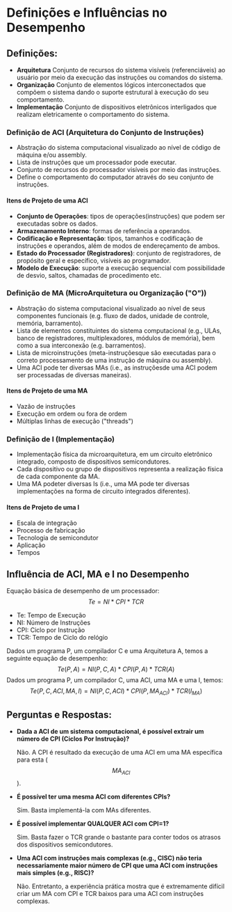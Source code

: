 # Definições e Influências no Desempenho

## Definições:

- **Arquitetura**
  Conjunto de recursos do sistema visíveis (referenciáveis) ao usuário por meio da execução das instruções ou comandos do sistema.
- **Organização**
  Conjunto de elementos lógicos interconectados que compõem o sistema dando o suporte estrutural à execução do seu comportamento.
- **Implementação**
  Conjunto de dispositivos eletrônicos interligados que realizam eletricamente o comportamento do sistema.

### Definição de ACI (Arquitetura do Conjunto de Instruções)

- Abstração do sistema computacional visualizado ao nível de código de máquina e/ou assembly.
- Lista de instruções que um processador pode executar.
- Conjunto de recursos do processador visíveis por meio das instruções.
- Define o comportamento do computador através do seu conjunto de instruções.

#### Itens de Projeto de uma ACI

- **Conjunto de Operações**: tipos de operações(instruções) que podem ser executadas sobre os dados.
- **Armazenamento Interno**: formas de referência a operandos.
- **Codificação e Representação**: tipos, tamanhos e codificação de instruções e operandos, além de modos de endereçamento de ambos.
- **Estado do Processador (Registradores)**:  conjunto de registradores, de propósito geral e específico, visíveis ao programador.
- **Modelo de Execução**: suporte a execução sequencial com possibilidade de desvio, saltos, chamadas de procedimento etc.

### Definição de MA (MicroArquitetura ou Organização ("O"))

- Abstração do sistema computacional visualizado ao nível de seus componentes funcionais (e.g. fluxo de dados, unidade de controle, memória, barramento).
- Lista de elementos constituintes do sistema computacional (e.g., ULAs, banco de registradores, multiplexadores, módulos de memória), bem como a sua interconexão (e.g. barramentos).
- Lista de microinstruções (meta-instruçõesque são executadas para o correto processamento de uma instrução de máquina ou assembly).
- Uma ACI pode ter diversas MAs (i.e., as instruçõesde uma ACI podem ser processadas de diversas maneiras).

#### Itens de Projeto de uma MA

- Vazão de instruções
- Execução em ordem ou fora de ordem
- Múltiplas linhas de execução ("threads")

### Definição de I (Implementação)

- Implementação física da microarquitetura, em um circuito eletrônico integrado, composto de dispositivos semicondutores.
- Cada dispositivo ou grupo de dispositivos representa a realização física de cada componente da MA.
- Uma MA podeter diversas Is (i.e., uma MA pode ter diversas implementações na forma de circuito integrados diferentes).

#### Itens de Projeto de uma I

- Escala de integração
- Processo de fabricação
- Tecnologia de semicondutor
- Aplicação
- Tempos

## Influência de ACI, MA e I no Desempenho

Equação básica de desempenho de um processador:
$$
Te = NI * CPI * TCR
$$

- Te: Tempo de Execução
- NI: Número de Instruções
- CPI: Ciclo por Instrução
- TCR: Tempo de Ciclo do relógio

Dados um programa P, um compilador C e uma Arquitetura A, temos a seguinte equação de desempenho:
$$
Te(P, A) = NI(P, C, A) * CPI(P, A) * TCR(A)
$$
Dados um programa P, um compilador C, uma ACI, uma MA e uma I, temos: 
$$
Te(P, C, ACI, MA, I) = NI(P, C, ACI) * CPI(P, MA_{ACI}) * TCR(I_{MA})
$$

## Perguntas e Respostas:

- **Dada a ACI de um sistema computacional, é possível extrair um número de CPI (Ciclos Por Instrução)?**

  Não. A CPI é resultado da execução de uma ACI em uma MA específica para esta ($$MA_{ACI}$$).

- **É possível ter uma mesma ACI com diferentes CPIs?**

  Sim. Basta implementá-la com MAs diferentes.

- **É possível implementar QUALQUER ACI com CPI=1?**

  Sim. Basta fazer o TCR grande o bastante para conter todos os atrasos dos dispositivos semicondutores.

- **Uma ACI com instruções mais complexas (e.g., CISC) não teria necessariamente maior número de CPI que uma ACI com instruções mais simples (e.g., RISC)?**

  Não. Entretanto, a experiência prática mostra que é extremamente difícil criar um MA com CPI e TCR baixos para uma ACI com instruções complexas.

